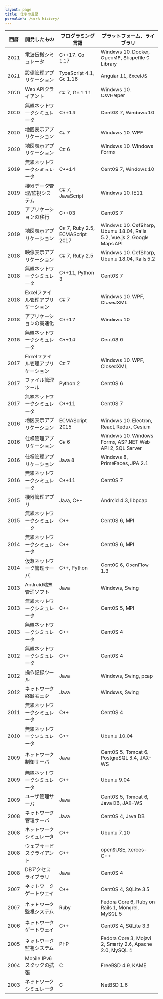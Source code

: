 ```yaml
---
layout: page
title: 仕事の履歴
permalink: /work-history/
---
```


| 西暦 | 開発したもの |プログラミング言語 |プラットフォーム、ライブラリ |
| --- | --- | --- | --- |
| 2021 | 電波伝搬シミュレータ | C++17, Go 1.17 | Windows 10, Docker, OpenMP, Shapefile C Library |
| 2021 | 設備管理アプリケーション | TypeScript 4.1, Go 1.16 | Angular 11, ExcelJS |
| 2020 | Web APIクライアント | C# 7, Go 1.11 | Windows 10, CsvHelper |
| 2020 | 無線ネットワークシミュレータ | C++14 | CentOS 7, Windows 10 |
| 2020 | 地図表示アプリケーション | C# 7 | Windows 10, WPF |
| 2020 | 地図表示アプリケーション | C# 6 | Windows 10, Windows Forms |
| 2019 | 無線ネットワークシミュレータ | C++14 | CentOS 7, Windows 10 |
| 2019 | 機器データ管理/監視システム | C# 7, JavaScript | Windows 10, IE11 |
| 2019 | アプリケーションの移行 | C++03 | CentOS 7 |
| 2019 | 地図表示アプリケーション | C# 7, Ruby 2.5, ECMAScript 2017 | Windows 10, CefSharp, Ubuntu 18.04, Rails 5.2, Vue.js 2, Google Maps API |
| 2018 | 映像表示アプリケーション | C# 7, Ruby 2.5 | Windows 10, CefSharp, Ubuntu 18.04, Rails 5.2 |
| 2018 | 無線ネットワークシミュレータ | C++11, Python 3 | CentOS 7 |
| 2018 | Excelファイル管理アプリケーション | C# 7 | Windows 10, WPF, ClosedXML |
| 2018 | アプリケーションの高速化 | C++17 | Windows 10 |
| 2018 | 無線ネットワークシミュレータ | C++14 | CentOS 6 |
| 2017 | Excelファイル管理アプリケーション | C# 7 | Windows 10, WPF, ClosedXML |
| 2017 | ファイル管理ツール | Python 2 | CentOS 6 |
| 2017 | 無線ネットワークシミュレータ | C++11 | CentOS 7 |
| 2016 | 地図表示アプリケーション | ECMAScript 2015 | Windows 10, Electron, React, Redux, Cesium |
| 2016 | 仕様管理アプリケーション | C# 6 | Windows 10, Windows Forms, ASP.NET Web API 2, SQL Server |
| 2016 | 仕様管理アプリケーション | Java 8 | Windows 8, PrimeFaces, JPA 2.1 |
| 2016 | 無線ネットワークシミュレータ | C++11 | CentOS 7 |
| 2015 | 機器管理アプリ | Java, C++ | Android 4.3, libpcap |
| 2015 | 無線ネットワークシミュレータ | C++ | CentOS 6, MPI |
| 2014 | 無線ネットワークシミュレータ | C++ | CentOS 6, MPI |
| 2014 | 仮想ネットワーク管理サーバ | C++, Python | CentOS 6, OpenFlow 1.3 |
| 2013 | Android端末管理ソフト | Java | Windows, Swing |
| 2013 | 無線ネットワークシミュレータ| C++ | CentOS 5, MPI |
| 2013 | 無線ネットワークシミュレータ | C++ | CentOS 4 |
| 2012 | 無線ネットワークシミュレータ | C++ | CentOS 4 |
| 2012 | 操作記録ツール | Java| Windows, Swing, pcap |
| 2012 | ネットワーク経路モニタ | Java | Windows, Swing |
| 2011 | 無線ネットワークシミュレータ | C++ | CentOS 4 |
| 2010 | 無線ネットワークシミュレータ | C++ | Ubuntu 10.04 |
| 2009 | ネットワーク制御サーバ | Java | CentOS 5, Tomcat 6, PostgreSQL 8.4, JAX-WS |
| 2009 | 無線ネットワークシミュレータ | C++ | Ubuntu 9.04 |
| 2009 | ユーザ管理サーバ | Java | CentOS 5, Tomcat 6, Java DB, JAX-WS |
| 2008 | ネットワーク管理サーバ | Java | CentOS 4, Java DB |
| 2008 | ネットワークシミュレータ | C++ | Ubuntu 7.10 |
| 2008 | ウェブサービスクライアント | C++ | openSUSE, Xerces-C++ |
| 2008 | DBアクセスライブラリ | Java | CentOS 4 |
| 2007 | ネットワークゲートウェイ | C++ | CentOS 4, SQLite 3.5 |
| 2007 | ネットワーク監視システム | Ruby | Fedora Core 6, Ruby on Rails 1, Mongrel, MySQL 5 |
| 2006 | ネットワークゲートウェイ | C++ | CentOS 4, SQLite 3.3 |
| 2005 | ネットワーク監視システム | PHP | Fedora Core 3, Mojavi 2, Smarty 2.6, Apache 2.0, MySQL 4 |
| 2004 | Mobile IPv6スタックの拡張 | C | FreeBSD 4.9, KAME |
| 2003 | ネットワークシミュレータ | C | NetBSD 1.6 |
